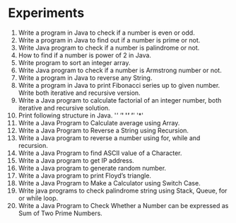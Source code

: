 # Experiments

1. Write a program in Java to check if a number is even or odd.
2. Write a program in Java to find out if a number is prime or not.
3. Write Java program to check if a number is palindrome or not.
4. How to find if a number is power of 2 in Java.
5. Write program to sort an integer array.
6. Write Java program to check if a number is Armstrong number or not.
7. Write a program in Java to reverse any String.
8. Write a program in Java to print Fibonacci series up to given number. Write both iterative and
recursive version.
9. Write a Java program to calculate factorial of an integer number, both iterative and recursive
solution.
10. Print following structure in Java.
'*'
'***'
'*****'
'***'
'*'
11. Write a Java Program to Calculate average using Array.
12. Write a Java Program to Reverse a String using Recursion.
13. Write a Java program to reverse a number using for, while and recursion.
14. Write a Java Program to find ASCII value of a Character.
15. Write a Java program to get IP address.
16. Write a Java program to generate random number.
17. Write a Java program to print Floyd’s triangle.
18. Write a Java Program to Make a Calculator using Switch Case.
19. Write java programs to check palindrome string using Stack, Queue, for or while loop.
20. Write a Java Program to Check Whether a Number can be expressed as Sum of Two Prime Numbers.
